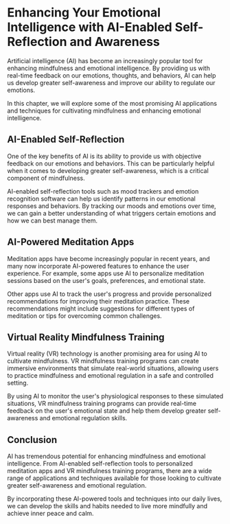 Enhancing Your Emotional Intelligence with AI-Enabled Self-Reflection and Awareness
==============================================================================================================================================

Artificial intelligence (AI) has become an increasingly popular tool for enhancing mindfulness and emotional intelligence. By providing us with real-time feedback on our emotions, thoughts, and behaviors, AI can help us develop greater self-awareness and improve our ability to regulate our emotions.

In this chapter, we will explore some of the most promising AI applications and techniques for cultivating mindfulness and enhancing emotional intelligence.

AI-Enabled Self-Reflection
--------------------------

One of the key benefits of AI is its ability to provide us with objective feedback on our emotions and behaviors. This can be particularly helpful when it comes to developing greater self-awareness, which is a critical component of mindfulness.

AI-enabled self-reflection tools such as mood trackers and emotion recognition software can help us identify patterns in our emotional responses and behaviors. By tracking our moods and emotions over time, we can gain a better understanding of what triggers certain emotions and how we can best manage them.

AI-Powered Meditation Apps
--------------------------

Meditation apps have become increasingly popular in recent years, and many now incorporate AI-powered features to enhance the user experience. For example, some apps use AI to personalize meditation sessions based on the user's goals, preferences, and emotional state.

Other apps use AI to track the user's progress and provide personalized recommendations for improving their meditation practice. These recommendations might include suggestions for different types of meditation or tips for overcoming common challenges.

Virtual Reality Mindfulness Training
------------------------------------

Virtual reality (VR) technology is another promising area for using AI to cultivate mindfulness. VR mindfulness training programs can create immersive environments that simulate real-world situations, allowing users to practice mindfulness and emotional regulation in a safe and controlled setting.

By using AI to monitor the user's physiological responses to these simulated situations, VR mindfulness training programs can provide real-time feedback on the user's emotional state and help them develop greater self-awareness and emotional regulation skills.

Conclusion
----------

AI has tremendous potential for enhancing mindfulness and emotional intelligence. From AI-enabled self-reflection tools to personalized meditation apps and VR mindfulness training programs, there are a wide range of applications and techniques available for those looking to cultivate greater self-awareness and emotional regulation.

By incorporating these AI-powered tools and techniques into our daily lives, we can develop the skills and habits needed to live more mindfully and achieve inner peace and calm.
